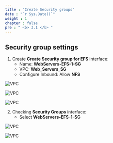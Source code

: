 ```yaml
---
title : "Create Security groups"
date : "`r Sys.Date()`"
weight : 1
chapter : false
pre : " <b> 3.1 </b> "
---
```

## Security group settings

1. Create **Create Security group for EFS** interface:
   - Name:	**WebServers-EFS-1-SG**
   - VPC:	**Web_Servers_SG**
   - Configure Inbound:  Allow **NFS**

![VPC](/ws-0001/images/3-configureefs/311.png?featherlight=false&width=90pc)
   
![VPC](/ws-0001/images/3-configureefs/312.png?featherlight=false&width=90pc)

![VPC](/ws-0001/images/3-configureefs/313.png?featherlight=false&width=90pc)

2. Checking **Security Groups** interface:
   - Select **WebServers-EFS-1-SG**

![VPC](/ws-0001/images/3-configureefs/314.png?featherlight=false&width=90pc)

![VPC](/ws-0001/images/3-configureefs/315.png?featherlight=false&width=90pc)
   

